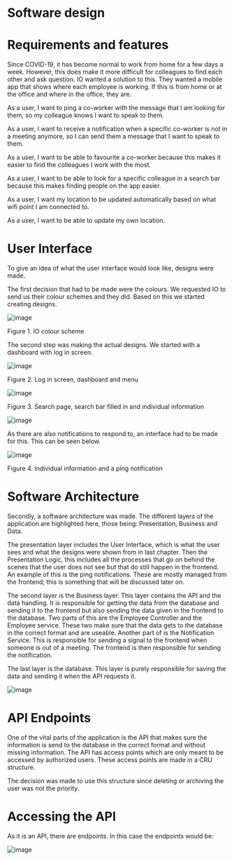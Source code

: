 # Software design 

# Requirements and features 

Since COVID-19, it has become normal to work from home for a few days a week. However, this does make it more difficult for colleagues to find each other and ask question. IO wanted a solution to this. They wanted a mobile app that shows where each employee is working. 
If this is from home or at the office and where in the office, they are.  

 

As a user, I want to ping a co-worker with the message that I am looking for them, so my colleague knows I want to speak to them. 

As a user, I want to receive a notification when a specific co-worker is not in a meeting anymore, so I can send them a message that I want to speak to them. 

As a user, I want to be able to favourite a co-worker because this makes it easier to find the colleagues I work with the most. 

As a user, I want to be able to look for a specific colleague in a search bar because this makes finding people on the app easier.  

As a user, I want my location to be updated automatically based on what wifi point I am connected to. 

As a user, I want to be able to update my own location.  

 
 

# User Interface 

To give an idea of what the user interface would look like, designs were made.  

The first decision that had to be made were the colours. We requested IO to send us their colour schemes and they did. Based on this we started creating designs. 

![image](https://github.com/SoleilUmwiza92/PortfolioS3/assets/124836754/165dde6e-50f6-4ccb-8c19-db5bb1476d19)


Figure 1. IO colour scheme 




The second step was making the actual designs. We started with a dashboard with log in screen.  

![image](https://github.com/SoleilUmwiza92/PortfolioS3/assets/124836754/a88d2221-48c4-4a1d-bdf5-b9a62007e262)


Figure 2. Log in screen, dashboard and menu 




![image](https://github.com/SoleilUmwiza92/PortfolioS3/assets/124836754/32f01984-ac6f-4ec0-923b-c86888147ad1)


Figure 3. Search page, search bar filled in and individual information 





![image](https://github.com/SoleilUmwiza92/PortfolioS3/assets/124836754/768891c4-a395-42c8-8ec0-7c83d559400b)



As there are also notifications to respond to, an interface had to be made for this. This can be seen below. 




 ![image](https://github.com/SoleilUmwiza92/PortfolioS3/assets/124836754/b397306b-387e-4ed2-a7c5-497ab0b439d7)
 
 Figure 4. Individual information and a ping notification 

 

# Software Architecture  

Secondly, a software architecture was made. The different layers of the application are highlighted here, those being: Presentation, Business and Data.  

 

The presentation layer includes the User Interface, which is what the user sees and what the designs were shown from in last chapter. Then the Presentation Logic, this includes all the processes that go on behind the scenes that the user does not see but that do still happen in the frontend. An example of this is the ping notifications. These are mostly managed from the frontend; this is something that will be discussed later on.  

The second layer is the Business layer. This layer contains the API and the data handling. It is responsible for getting the data from the database and sending it to the frontend but also sending the data given in the frontend to the database. Two parts of this are the Employee Controller and the Employee service. 
These two make sure that the data gets to the database in the correct format and are useable. Another part of is the Notification Service. 
This is responsible for sending a signal to the frontend when someone is out of a meeting. The frontend is then responsible for sending the notification.  

The last layer is the database. This layer is purely responsible for saving the data and sending it when the API requests it.  

![image](https://github.com/SoleilUmwiza92/PortfolioS3/assets/124836754/5916d299-0be9-4a42-a298-9bd1eff7c43f)

 

 
 

# API Endpoints 

One of the vital parts of the application is the API that makes sure the information is send to the database in the correct format and without missing information. The API has access points which are only meant to be accessed by authorized users. These access points are made in a CRU structure.  

The decision was made to use this structure since deleting or archiving the user was not the priority.  

# Accessing the API  

As it is an API, there are endpoints. In this case the endpoints would be: 

![image](https://github.com/SoleilUmwiza92/PortfolioS3/assets/124836754/88c3d54a-06c8-4194-bfaf-6689bbbf07b8)





 
